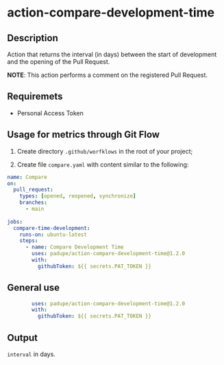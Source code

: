 # action-compare-development-time

## Description

Action that returns the interval (in days) between the start of development and the opening of the Pull Request.

**NOTE**: This action performs a comment on the registered Pull Request.

## Requiremets

- Personal Access Token

## Usage for metrics through Git Flow

1. Create directory `.github/worfklows` in the root of your project;

2. Create file `compare.yaml` with content similar to the following:

```yaml
name: Compare
on:
  pull_request:
    types: [opened, reopened, synchronize]
    branches:
      - main
    
jobs:
  compare-time-development:
    runs-on: ubuntu-latest
    steps:
      - name: Compare Development Time
        uses: padupe/action-compare-development-time@1.2.0
        with:
          githubToken: ${{ secrets.PAT_TOKEN }}
```

## General use

```yaml
        uses: padupe/action-compare-development-time@1.2.0
        with:
          githubToken: ${{ secrets.PAT_TOKEN }}
```

## Output

`interval` in days.